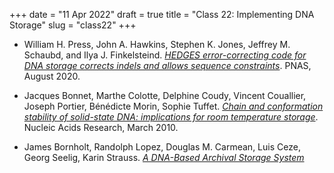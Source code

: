 +++
date = "11 Apr 2022"
draft = true
title = "Class 22: Implementing DNA Storage"
slug = "class22"
+++

- William H. Press, John A. Hawkins, Stephen K. Jones, Jeffrey M. Schaubd, and Ilya J. Finkelsteind. [_HEDGES error-correcting code for DNA storage corrects indels and allows sequence constraints_](https://www.pnas.org/doi/pdf/10.1073/pnas.2004821117). PNAS, August 2020.

- Jacques Bonnet, Marthe Colotte, Delphine Coudy, Vincent Couallier, Joseph Portier, Bénédicte Morin, Sophie Tuffet. [_Chain and conformation stability of solid-state DNA: implications for room temperature storage_](https://academic.oup.com/nar/article/38/5/1531/3112491). Nucleic Acids Research, March 2010.

- James Bornholt, Randolph Lopez, Douglas M. Carmean, Luis Ceze, Georg Seelig, Karin Strauss. [_A DNA-Based Archival Storage System_](https://homes.cs.washington.edu/~luisceze/publications/dnastorage-asplos16.pdf)
